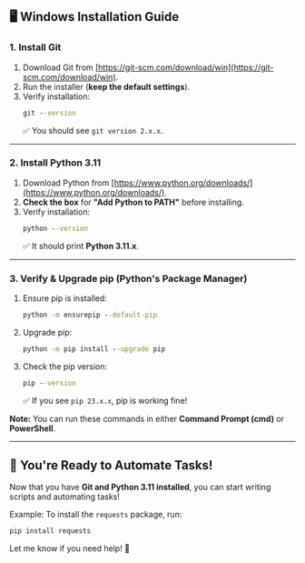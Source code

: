 ## 🖥️ Windows Installation Guide

### **1. Install Git**

1. Download Git from [https://git-scm.com/download/win](https://git-scm.com/download/win).
2. Run the installer (**keep the default settings**).
3. Verify installation:
   ```cmd
   git --version
   ```
   ✅ You should see `git version 2.x.x`.

---

### **2. Install Python 3.11**

1. Download Python from [https://www.python.org/downloads/](https://www.python.org/downloads/).
2. **Check the box** for **"Add Python to PATH"** before installing.
3. Verify installation:
   ```cmd
   python --version
   ```
   ✅ It should print **Python 3.11.x**.

---

### **3. Verify & Upgrade pip (Python's Package Manager)**

1. Ensure pip is installed:
   ```cmd
   python -m ensurepip --default-pip
   ```
2. Upgrade pip:
   ```cmd
   python -m pip install --upgrade pip
   ```
3. Check the pip version:
   ```cmd
   pip --version
   ```
   ✅ If you see `pip 23.x.x`, pip is working fine!

**Note:** You can run these commands in either **Command Prompt (cmd)** or **PowerShell**.

---

## 🎉 You're Ready to Automate Tasks!
Now that you have **Git and Python 3.11 installed**, you can start writing scripts and automating tasks!

Example: To install the `requests` package, run:
```bash
pip install requests
```

Let me know if you need help! 🚀

